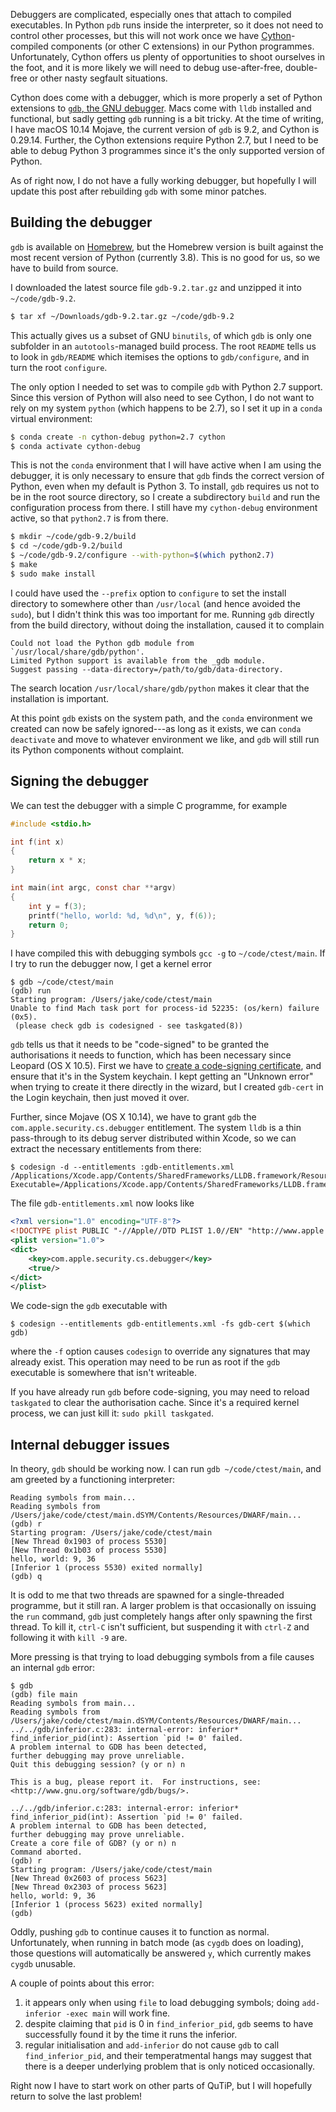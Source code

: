 Debuggers are complicated, especially ones that attach to compiled executables.
In Python `pdb` runs inside the interpreter, so it does not need to control
other processes, but this will not work once we have [Cython][cython]-compiled
components (or other C extensions) in our Python programmes.  Unfortunately,
Cython offers us plenty of opportunities to shoot ourselves in the foot, and it
is more likely we will need to debug use-after-free, double-free or other nasty
segfault situations.

Cython does come with a debugger, which is more properly a set of Python
extensions to [`gdb`, the GNU debugger][gdb].  Macs come with `lldb` installed
and functional, but sadly getting `gdb` running is a bit tricky.  At the time
of writing, I have macOS 10.14 Mojave, the current version of `gdb` is
9.2, and Cython is 0.29.14.  Further, the Cython extensions require Python 2.7,
but I need to be able to debug Python 3 programmes since it's the only
supported version of Python.

As of right now, I do not have a fully working debugger, but hopefully I will
update this post after rebuilding `gdb` with some minor patches.

## Building the debugger

`gdb` is available on [Homebrew][homebrew], but the Homebrew version is built
against the most recent version of Python (currently 3.8).  This is no good for
us, so we have to build from source.

I downloaded the latest source file `gdb-9.2.tar.gz` and unzipped it into
`~/code/gdb-9.2`.

```bash
$ tar xf ~/Downloads/gdb-9.2.tar.gz ~/code/gdb-9.2
```

This actually gives us a subset of GNU `binutils`, of which
`gdb` is only one subfolder in an `autotools`-managed build process.   The root
`README` tells us to look in `gdb/README` which itemises the options to
`gdb/configure`, and in turn the root `configure`.

The only option I needed to set was to compile `gdb` with Python 2.7 support.
Since this version of Python will also need to see Cython, I do not want to
rely on my system `python` (which happens to be 2.7), so I set it up in a
`conda` virtual environment:

```bash
$ conda create -n cython-debug python=2.7 cython
$ conda activate cython-debug
```

This is not the `conda` environment that I will have active when I am using the
debugger, it is only necessary to ensure that `gdb` finds the correct version
of Python, even when my default is Python 3.  To install, `gdb` requires us not
to be in the root source directory, so I create a subdirectory `build` and run
the configuration process from there.  I still have my `cython-debug`
environment active, so that `python2.7` is from there.

```bash
$ mkdir ~/code/gdb-9.2/build
$ cd ~/code/gdb-9.2/build
$ ~/code/gdb-9.2/configure --with-python=$(which python2.7)
$ make
$ sudo make install
```

I could have used the `--prefix` option to `configure` to set the install
directory to somewhere other than `/usr/local` (and hence avoided the
`sudo`), but I didn't think this was too important for me.  Running `gdb`
directly from the build directory, without doing the installation, caused it to
complain

```
Could not load the Python gdb module from `/usr/local/share/gdb/python'.
Limited Python support is available from the _gdb module.
Suggest passing --data-directory=/path/to/gdb/data-directory.
```

The search location `/usr/local/share/gdb/python` makes it clear that the
installation is important.

At this point `gdb` exists on the system path, and the `conda` environment we
created can now be safely ignored---as long as it exists, we can `conda
deactivate` and move to whatever environment we like, and `gdb` will still run
its Python components without complaint.


## Signing the debugger

We can test the debugger with a simple C programme, for example

```c
#include <stdio.h>

int f(int x)
{
    return x * x;
}

int main(int argc, const char **argv)
{
    int y = f(3);
    printf("hello, world: %d, %d\n", y, f(6));
    return 0;
}
```

I have compiled this with debugging symbols `gcc -g` to `~/code/ctest/main`.
If I try to run the debugger now, I get a kernel error

```
$ gdb ~/code/ctest/main
(gdb) run
Starting program: /Users/jake/code/ctest/main
Unable to find Mach task port for process-id 52235: (os/kern) failure (0x5).
 (please check gdb is codesigned - see taskgated(8))
```

`gdb` tells us that it needs to be "code-signed" to be granted the
authorisations it needs to function, which has been necessary since Leopard (OS
X 10.5).  First we have to [create a code-signing certificate][gnu-codesign],
and ensure that it's in the System keychain.  I kept getting an "Unknown error"
when trying to create it there directly in the wizard, but I created `gdb-cert`
in the Login keychain, then just moved it over.

Further, since Mojave (OS X 10.14), we have to grant `gdb` the
`com.apple.security.cs.debugger` entitlement.  The system `lldb` is a thin
pass-through to its debug server distributed within Xcode, so we can extract
the necessary entitlements from there:

```
$ codesign -d --entitlements :gdb-entitlements.xml /Applications/Xcode.app/Contents/SharedFrameworks/LLDB.framework/Resources/debugserver
Executable=/Applications/Xcode.app/Contents/SharedFrameworks/LLDB.framework/Versions/A/Resources/debugserver
```

The file `gdb-entitlements.xml` now looks like

```xml
<?xml version="1.0" encoding="UTF-8"?>
<!DOCTYPE plist PUBLIC "-//Apple//DTD PLIST 1.0//EN" "http://www.apple.com/DTDs/PropertyList-1.0.dtd">
<plist version="1.0">
<dict>
    <key>com.apple.security.cs.debugger</key>
    <true/>
</dict>
</plist>
```

We code-sign the `gdb` executable with

```
$ codesign --entitlements gdb-entitlements.xml -fs gdb-cert $(which gdb)
```

where the `-f` option causes `codesign` to override any signatures that may
already exist.  This operation may need to be run as root if the `gdb`
executable is somewhere that isn't writeable.

If you have already run `gdb` before code-signing, you may need to reload
`taskgated` to clear the authorisation cache.  Since it's a required kernel
process, we can just kill it: `sudo pkill taskgated`.


## Internal debugger issues

In theory, `gdb` should be working now.  I can run `gdb ~/code/ctest/main`, and
am greeted by a functioning interpreter:

```
Reading symbols from main...
Reading symbols from /Users/jake/code/ctest/main.dSYM/Contents/Resources/DWARF/main...
(gdb) r
Starting program: /Users/jake/code/ctest/main
[New Thread 0x1903 of process 5530]
[New Thread 0x1b03 of process 5530]
hello, world: 9, 36
[Inferior 1 (process 5530) exited normally]
(gdb) q
```

It is odd to me that two threads are spawned for a single-threaded programme,
but it still ran.  A larger problem is that occasionally on issuing the `run`
command, `gdb` just completely hangs after only spawning the first thread.  To
kill it, `ctrl-C` isn't sufficient, but suspending it with `ctrl-Z` and
following it with `kill -9` are.

More pressing is that trying to load debugging symbols from a file causes an
internal `gdb` error:

```
$ gdb
(gdb) file main
Reading symbols from main...
Reading symbols from /Users/jake/code/ctest/main.dSYM/Contents/Resources/DWARF/main...
../../gdb/inferior.c:283: internal-error: inferior* find_inferior_pid(int): Assertion `pid != 0' failed.
A problem internal to GDB has been detected,
further debugging may prove unreliable.
Quit this debugging session? (y or n) n

This is a bug, please report it.  For instructions, see:
<http://www.gnu.org/software/gdb/bugs/>.

../../gdb/inferior.c:283: internal-error: inferior* find_inferior_pid(int): Assertion `pid != 0' failed.
A problem internal to GDB has been detected,
further debugging may prove unreliable.
Create a core file of GDB? (y or n) n
Command aborted.
(gdb) r
Starting program: /Users/jake/code/ctest/main
[New Thread 0x2603 of process 5623]
[New Thread 0x2303 of process 5623]
hello, world: 9, 36
[Inferior 1 (process 5623) exited normally]
(gdb)
```

Oddly, pushing `gdb` to continue causes it to function as normal.
Unfortunately, when running in batch mode (as `cygdb` does on loading), those
questions will automatically be answered `y`, which currently makes `cygdb`
unusable.

A couple of points about this error:

 1. it appears only when using `file` to load debugging symbols; doing
    `add-inferior -exec main` will work fine.
 2. despite claiming that `pid` is 0 in `find_inferior_pid`, `gdb` seems to
    have successfully found it by the time it runs the inferior.
 3. regular initialisation and `add-inferior` do not cause `gdb` to call
    `find_inferior_pid`, and their temperatmental hangs may suggest that there
    is a deeper underlying problem that is only noticed occasionally.

Right now I have to start work on other parts of QuTiP, but I will hopefully
return to solve the last problem!


[cython]: https://cython.org/
[gdb]: https://www.gnu.org/software/gdb/
[homebrew]: https://brew.sh/
[gnu-codesign]: https://gcc.gnu.org/onlinedocs/gnat_ugn/Codesigning-the-Debugger.html
